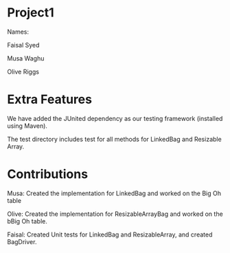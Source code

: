 # Project1

Names:

Faisal Syed

Musa Waghu

Olive Riggs

# Extra Features
We have added the JUnited dependency as our testing framework (installed using Maven).

The test directory includes test for all methods for LinkedBag and Resizable Array.

# Contributions

Musa: Created the implementation for LinkedBag and worked on the Big Oh table

Olive: Created the implementation for ResizableArrayBag and worked on the bBig Oh table.

Faisal: Created Unit tests for LinkedBag and ResizableArray, and created BagDriver.
